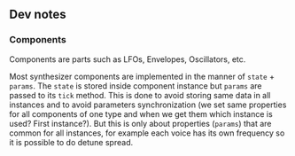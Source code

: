 ## Dev notes

### Components

Components are parts such as LFOs, Envelopes, Oscillators, etc.

Most synthesizer components are implemented in the manner of `state` + `params`. The `state` is stored inside component instance but `params` are passed to its `tick` method. This is done to avoid storing same data in all instances and to avoid parameters synchronization (we set same properties for all components of one type and when we get them which instance is used? First instance?). But this is only about properties (`params`) that are common for all instances, for example each voice has its own frequency so it is possible to do detune spread.
